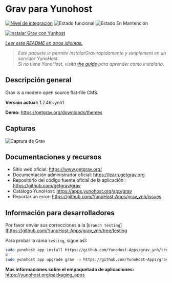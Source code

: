 <!--
Este archivo README esta generado automaticamente<https://github.com/YunoHost/apps/tree/master/tools/readme_generator>
No se debe editar a mano.
-->

# Grav para Yunohost

[![Nivel de integración](https://dash.yunohost.org/integration/grav.svg)](https://dash.yunohost.org/appci/app/grav) ![Estado funcional](https://ci-apps.yunohost.org/ci/badges/grav.status.svg) ![Estado En Mantención](https://ci-apps.yunohost.org/ci/badges/grav.maintain.svg)

[![Instalar Grav con Yunhost](https://install-app.yunohost.org/install-with-yunohost.svg)](https://install-app.yunohost.org/?app=grav)

*[Leer este README en otros idiomas.](./ALL_README.md)*

> *Este paquete le permite instalarGrav rapidamente y simplement en un servidor YunoHost.*  
> *Si no tiene YunoHost, visita [the guide](https://yunohost.org/install) para aprender como instalarla.*

## Descripción general

Grav is a modern open source flat-file CMS.


**Versión actual:** 1.7.46~ynh1

**Demo:** <https://getgrav.org/downloads/themes>

## Capturas

![Captura de Grav](./doc/screenshots/grav.jpg)

## Documentaciones y recursos

- Sitio web oficial: <https://www.getgrav.org/>
- Documentación administrador oficial: <https://learn.getgrav.org>
- Repositorio del código fuente oficial de la aplicación : <https://github.com/getgrav/grav>
- Catálogo YunoHost: <https://apps.yunohost.org/app/grav>
- Reportar un error: <https://github.com/YunoHost-Apps/grav_ynh/issues>

## Información para desarrolladores

Por favor enviar sus correcciones a la [`branch testing`](https://github.com/YunoHost-Apps/grav_ynh/tree/testing

Para probar la rama `testing`, sigue asÍ:

```bash
sudo yunohost app install https://github.com/YunoHost-Apps/grav_ynh/tree/testing --debug
o
sudo yunohost app upgrade grav -u https://github.com/YunoHost-Apps/grav_ynh/tree/testing --debug
```

**Mas informaciones sobre el empaquetado de aplicaciones:** <https://yunohost.org/packaging_apps>
